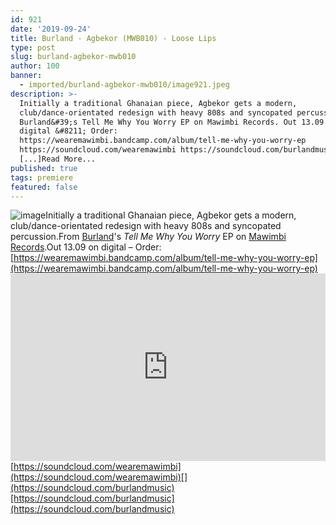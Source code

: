 ```yaml
---
id: 921
date: '2019-09-24'
title: Burland - Agbekor (MWB010) - Loose Lips
type: post
slug: burland-agbekor-mwb010
author: 100
banner:
  - imported/burland-agbekor-mwb010/image921.jpeg
description: >-
  Initially a traditional Ghanaian piece, Agbekor gets a modern,
  club/dance-orientated redesign with heavy 808s and syncopated percussion. From
  Burland&#39;s Tell Me Why You Worry EP on Mawimbi Records. Out 13.09 on
  digital &#8211; Order:
  https://wearemawimbi.bandcamp.com/album/tell-me-why-you-worry-ep
  https://soundcloud.com/wearemawimbi https://soundcloud.com/burlandmusic
  [...]Read More...
published: true
tags: premiere
featured: false
---
```

![image](../imported/burland-agbekor-mwb010/image921.jpeg)Initially a traditional Ghanaian piece, Agbekor gets a modern, club/dance-orientated redesign with heavy 808s and syncopated percussion.From [Burland](https://burland.bandcamp.com)'s _Tell Me Why You Worry_ EP on [Mawimbi Records](https://wearemawimbi.bandcamp.com).Out 13.09 on digital – Order: [](https://wearemawimbi.bandcamp.com/album/tell-me-why-you-worry-ep)[https://wearemawimbi.bandcamp.com/album/tell-me-why-you-worry-ep](https://wearemawimbi.bandcamp.com/album/tell-me-why-you-worry-ep)<iframe width='100%' height='300' scrolling='no' frameborder='no' allow='autoplay' src='https://w.soundcloud.com/player/?url=https%3A//api.soundcloud.com/tracks/680558786&color=%23ff5500&auto_play=false&hide_related=false&show_comments=true&show_user=true&show_reposts=false&show_teaser=true'></iframe>[](https://soundcloud.com/wearemawimbi)[https://soundcloud.com/wearemawimbi](https://soundcloud.com/wearemawimbi)[](https://soundcloud.com/burlandmusic)[https://soundcloud.com/burlandmusic](https://soundcloud.com/burlandmusic)